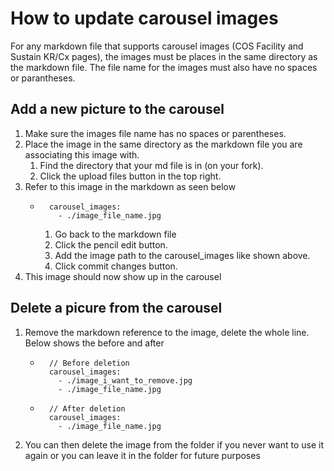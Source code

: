 # How to update carousel images

For any markdown file that supports carousel images (COS Facility and Sustain KR/Cx pages), the images must be places in the same directory as the markdown file. The file name for the images must also have no spaces or parantheses.

## Add a new picture to the carousel

1. Make sure the images file name has no spaces or parentheses.
2. Place the image in the same directory as the markdown file you are associating this image with.
   1. Find the directory that your md file is in (on your fork).
   2. Click the upload files button in the top right.
3. Refer to this image in the markdown as seen below
   - ```
       carousel_images:
         - ./image_file_name.jpg
     ```
     1. Go back to the markdown file
     2. Click the pencil edit button.
     3. Add the image path to the carousel_images like shown above.
     4. Click commit changes button.
4. This image should now show up in the carousel

## Delete a picure from the carousel

1. Remove the markdown reference to the image, delete the whole line. Below shows the before and after
   - ```
       // Before deletion
       carousel_images:
         - ./image_i_want_to_remove.jpg
         - ./image_file_name.jpg
     ```
   - ```
       // After deletion
       carousel_images:
         - ./image_file_name.jpg
     ```
2. You can then delete the image from the folder if you never want to use it again or you can leave it in the folder for future purposes
